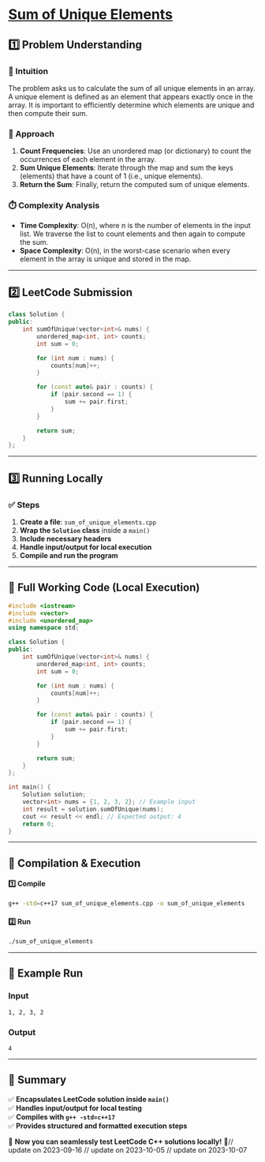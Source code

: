 # **[Sum of Unique Elements](https://leetcode.com/problems/sum-of-unique-elements/description/)**  

## **1️⃣ Problem Understanding**  
### **📌 Intuition**  
The problem asks us to calculate the sum of all unique elements in an array. A unique element is defined as an element that appears exactly once in the array. It is important to efficiently determine which elements are unique and then compute their sum.  

### **🚀 Approach**  
1. **Count Frequencies**: Use an unordered map (or dictionary) to count the occurrences of each element in the array.  
2. **Sum Unique Elements**: Iterate through the map and sum the keys (elements) that have a count of 1 (i.e., unique elements).  
3. **Return the Sum**: Finally, return the computed sum of unique elements.  

### **⏱️ Complexity Analysis**  
- **Time Complexity**: O(n), where n is the number of elements in the input list. We traverse the list to count elements and then again to compute the sum.  
- **Space Complexity**: O(n), in the worst-case scenario when every element in the array is unique and stored in the map.  

---  

## **2️⃣ LeetCode Submission**  
```cpp
class Solution {
public:
    int sumOfUnique(vector<int>& nums) {
        unordered_map<int, int> counts;
        int sum = 0;

        for (int num : nums) {
            counts[num]++;
        }

        for (const auto& pair : counts) {
            if (pair.second == 1) {
                sum += pair.first;
            }
        }

        return sum;
    }
};  
```  

---  

## **3️⃣ Running Locally**  
### **✅ Steps**  
1. **Create a file**: `sum_of_unique_elements.cpp`  
2. **Wrap the `Solution` class** inside a `main()`  
3. **Include necessary headers**  
4. **Handle input/output for local execution**  
5. **Compile and run the program**  

---  

## **📝 Full Working Code (Local Execution)**  
```cpp
#include <iostream>
#include <vector>
#include <unordered_map>
using namespace std;

class Solution {
public:
    int sumOfUnique(vector<int>& nums) {
        unordered_map<int, int> counts;
        int sum = 0;

        for (int num : nums) {
            counts[num]++;
        }

        for (const auto& pair : counts) {
            if (pair.second == 1) {
                sum += pair.first;
            }
        }

        return sum;
    }
};

int main() {
    Solution solution;
    vector<int> nums = {1, 2, 3, 2}; // Example input
    int result = solution.sumOfUnique(nums);
    cout << result << endl; // Expected output: 4
    return 0;
}
```  

---  

## **🔧 Compilation & Execution**  
#### **1️⃣ Compile**  
```bash
g++ -std=c++17 sum_of_unique_elements.cpp -o sum_of_unique_elements
```  

#### **2️⃣ Run**  
```bash
./sum_of_unique_elements
```  

---  

## **🎯 Example Run**  
### **Input**  
```
1, 2, 3, 2
```  
### **Output**  
```
4
```  

---  

## **📌 Summary**  
✅ **Encapsulates LeetCode solution inside `main()`**  
✅ **Handles input/output for local testing**  
✅ **Compiles with `g++ -std=c++17`**  
✅ **Provides structured and formatted execution steps**  

🚀 **Now you can seamlessly test LeetCode C++ solutions locally!** 🚀// update on 2023-09-16
// update on 2023-10-05
// update on 2023-10-07
